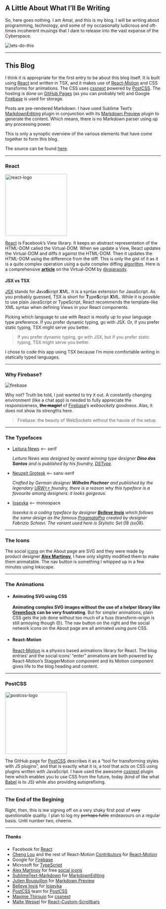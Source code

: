 ## A Little About What I’ll Be Writing

So, here goes nothing. I am Amal, and this is my blog. I will be writing about programming, technology, and some of my occasionally ludicrous and oft-times incoherent musings that I dare to release into the vast expanse of the Cyberspace.

<img alt="lets-do-this" title="Let’s do this!!!" src="https://firebasestorage.googleapis.com/v0/b/amalkarunarathna-353b0.appspot.com/o/firstArticle%2Fanchorman-the-legend-of-ron-burgundy-meme.jpg?alt=media&token=f90565df-aeeb-45a0-9e88-531f043fcc0e#centre">

---

## This Blog

I think it is appropriate for the first entry to be about this blog itself. It is built using [React][react] and written in TSX, and it makes use of [React-Motion][react-motion] and CSS transforms for animations. The CSS uses [cssnext][cssnext] powered by [PostCSS][postcss]. The hosting is done on [GitHub Pages][github-pages] (as you can probably tell) and Google [Firebase][firebase] is used for storage. 

Posts are pre-rendered Markdown. I have used Sublime Text’s [MarkdownEditing][markdown-editing] plugin in conjunction with its [Markdown Preview][markdown-preview] plugin to generate the content. Which means, there is no Markdown parser using up any processing power. 

This is only a synoptic overview of the various elements that have come together to form this blog.

The source can be found [here][r3b311i0n].

---

### React

<img alt="react-logo" title="React" src="https://firebasestorage.googleapis.com/v0/b/amalkarunarathna-353b0.appspot.com/o/firstArticle%2Freact-logo.svg?alt=media&token=64f49ee1-247d-4da1-81e9-d8acc183f6f4#right" width="200" height="200">

[React][react] is Facebook’s View library. It keeps an abstract representation of the HTML-DOM called the Virtual-DOM. When we update a View, React updates the Virtual-DOM and diffs it against the HTML-DOM. Then it updates the HTML-DOM using the difference from the diff. This is only the gist of it as it is a quite complex operation using a quite complex diffing [algorithm][react-diff].
Here is a comprehensive [**article**][virtual-dom] on the Virtual-DOM by [@rajaraodv][rajaraodv].

#### JSX vs TSX

[JSX][jsx] stands for **J**ava**S**cript **X**ML. It is a syntax extension for JavaScript. As you probably guessed, TSX is short for **T**ype**S**cript **X**ML. While it is possible to use plain JavaScript or TypeScript, React recommends the template-like XML syntax when defining Views in your React components.

Picking which language to use with React is mostly up to your language type preference. If you prefer dynamic typing, go with JSX. Or, if you prefer static typing, TSX might serve you better.

> If you prefer dynamic typing, go with JSX, but
> if you prefer static typing, TSX might serve you better.

I chose to code this app using TSX because I’m more comfortable writing in statically typed languages.

---

### Why Firebase?

<img alt="firebase" title="Firebase" src="https://firebasestorage.googleapis.com/v0/b/amalkarunarathna-353b0.appspot.com/o/firstArticle%2Ffirebase.png?alt=media&token=1bffe6a3-ad7b-4377-be3b-ca86514ae35a#right">

Why not? Truth be told, I just wanted to try it out. A constantly changing environment (like a chat app) is needed to fully appreciate the responsiveness, **~~the magic!~~** of [Firebase][firebase]’s _websockety_ goodness. Alas, it does not show its strengths here.

> Firebase: the beauty of WebSockets without the hassle of the setup.
 
---

### The Typefaces

 * [Leitura News][leitura] ⟵ serif
  
    _Leitura News was designed by award winning type designer **Dino dos Santos** and is published by his foundry, [DSType][dstype]._

 * [Neuzeit Grotesk][neuzeit-grotesk] ⟵ sans-serif

    _Crafted by German designer **Wilhelm Pischner** and published by the legendary [URW++][urw] foundry, there is a reason why this typeface is a favourite among designers: it looks gorgeous._

 * [Iosevka][iosevka-github] ⟵ monospace

    _Iosevka is a coding typeface by designer [**Belleve Invis**][be5invis-github] which follows the same design as the famous [PragmataPro][pragmatapro] created by designer Fabrizio Schiavi. The variant used here is Stylistic Set 08 (ss08)._

---

### The Icons

The social [icons][social-icons] on the About page are SVG and they were made by product designer [**Alex Martinov**][AlexMartinov], I have only slightly modified them to make them animatable. The nav button is something I whipped up in a few minutes using Inkscape.

---

### The Animations

* #### Animating SVG using CSS

    **Animating complex SVG images without the use of a helper library like [GreenSock][greensock] can be very frustrating**. But for simpler animations, plain CSS gets the job done without too much of a fuss (transform-origin is still annoying though 😠). The nav button on the right and the social network icons on the About page are all animated using pure CSS.

* #### React-Motion

    [React-Motion][react-motion] is a physics based animations library for React. The blog entries’ and the social icons’ “enter” animations are both powered by React-Motion’s StaggerMotion component and its Motion component gives life to the blog heading and content.

---

### PostCSS

<img alt="postcss-logo" title="PostCSS" src="https://firebasestorage.googleapis.com/v0/b/amalkarunarathna-353b0.appspot.com/o/firstArticle%2Fpostcss-logo.svg?alt=media&token=13c47680-7c89-4bde-96de-9c653dd7d060#right" width="200" height="200">

The GitHub page for [PostCSS][postcss] describes it as a “tool for transforming styles with JS plugins”, and that is exactly what it is, a tool that acts on CSS using plugins written with JavaScript. I have used the awesome [cssnext][cssnext] plugin here which enables you to use CSS from the future, today (kind of like what [Babel][babel] is to JS) while also providing autoprefixing.

---

### The End of the Begining

Right, then, this is me signing off on a very shaky first post of ~~very~~ questionable quality. I plan to log my ~~perhaps futile~~ endeavours on a regular basis. Until number two, cheerio.

---

##### Thanks

* Facebook for [React][react]
* [Cheng Lou](https://github.com/chenglou "Cheng Lou - GitHub") and the rest of React-Motion [Contributors](https://github.com/chenglou/react-motion/graphs/contributors "React-Motion Contributors") for [React-Motion][react-motion]
* Google for [Firebase][firebase]
* Microsoft for [TypeScript](https://www.typescriptlang.org "TypeScript")
* [Alex Martinov][AlexMartinov] for free [social icons][social-icons]
* [SublimeText-Markdown](https://github.com/SublimeText-Markdown "SublimeText-Markdown") for [MarkdownEditing][markdown-editing]
* [Julien Bouquillon](https://github.com/revolunet "revolunet") for [Markdown Preview][markdown-preview]
* [Belleve Invis][be5invis-github] for [Iosevka][iosevka-github]
* [PostCSS](https://github.com/postcss "PostCSS - GitHub") team for [PostCSS][postcss]
* [Maxime Thirouin](https://github.com/MoOx "MoOx") for [cssnext][cssnext]
* [Malte Wessel](https://github.com/malte-wessel "Malte Wessel - GitHub") for [React-Custom-Scrollbars](https://github.com/malte-wessel/react-custom-scrollbars "React-Custom-Scrollbars - GitHub")

[r3b311i0n]: https://github.com/r3b311i0n/r3b311i0n.github.io "Sauce"
[react]: https://facebook.github.io/react/ "React"
[babel]: https://babeljs.io/ "Babel"
[jsx]: https://facebook.github.io/react/docs/jsx-in-depth.html "JSX"
[firebase]: https://firebase.google.com "Firebase"
[react-motion]: https://github.com/chenglou/react-motion "React-Motion"
[cssnext]: http://cssnext.io "cssnext"
[postcss]: http://postcss.org "PostCSS"
[github-pages]: https://pages.github.com/ "GitHub Pages"
[markdown-editing]: https://github.com/SublimeText-Markdown/MarkdownEditing "MarkdownEditing"
[markdown-preview]: https://github.com/revolunet/sublimetext-markdown-preview "Markdown Preview"
[be5invis-github]: https://github.com/be5invis/Iosevka "Belleve Invis - GitHub"
[iosevka-github]: https://github.com/be5invis/Iosevka "Iosevka - GitHub"
[dstype]: http://www.dstype.com/ "DSType"
[leitura]: https://www.myfonts.com/fonts/dstype/leitura-news/ "Leitura News"
[urw]: https://www.urwpp.de/en/ "URW++"
[neuzeit-grotesk]: https://www.myfonts.com/fonts/urw/neuzeit-grotesk/ "Neuzeit Grotesk"
[pragmatapro]: https://www.fsd.it/shop/fonts/pragmatapro/ "PragmataPro"
[social-icons]: https://dribbble.com/shots/3149349-Free-Social-Icons-Update "Social Icons"
[AlexMartinov]: https://dribbble.com/Rengised "Alex Martinov"
[greensock]: https://greensock.com "GreenSock"
[react-diff]: https://facebook.github.io/react/docs/reconciliation.html "React Reconciliation"
[virtual-dom]: https://medium.com/@rajaraodv/the-inner-workings-of-virtual-dom-666ee7ad47cf "Virtual-DOM Article"
[rajaraodv]: https://twitter.com/rajaraodv "Raja Rao"